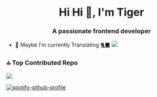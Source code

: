 <h1 align="center">Hi Hi 👋, I'm Tiger</h1>
<h3 align="center">A passionate frontend developer</h3>

- 🔭 Maybe I’m currently Translating [🐈‍⬛](https://github.com/lilrawry/)
![](https://github-readme-streak-stats.herokuapp.com/?user=lilrawry&theme=dark&hide_border=false)<br/>

### 🔝 Top Contributed Repo
![](https://github-contributor-stats.vercel.app/api?username=lilrawry&limit=5&theme=dracula&combine_all_yearly_contributions=true)

[![spotify-github-profile](https://spotify-github-profile.vercel.app/api/view?uid=zsshtwb3bs0eyf2hknvce8cqf&cover_image=true&theme=compact&show_offline=false&background_color=341c8d&interchange=false)](https://spotify-github-profile.vercel.app/api/view?uid=zsshtwb3bs0eyf2hknvce8cqf&redirect=true) 

